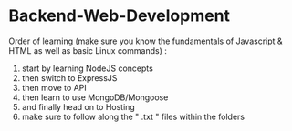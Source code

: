 # Backend-Web-Development

Order of learning (make sure you know the fundamentals of Javascript & HTML as well as basic Linux commands) :

1. start by learning NodeJS concepts
2. then switch to ExpressJS
3. then move to API
4. then learn to use MongoDB/Mongoose
5. and finally head on to Hosting
6. make sure to follow along the " .txt " files within the folders
